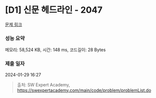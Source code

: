 # [D1] 신문 헤드라인 - 2047 

[문제 링크](https://swexpertacademy.com/main/code/problem/problemDetail.do?contestProbId=AV5QKsLaAy0DFAUq) 

### 성능 요약

메모리: 58,524 KB, 시간: 148 ms, 코드길이: 28 Bytes

### 제출 일자

2024-01-29 16:27



> 출처: SW Expert Academy, https://swexpertacademy.com/main/code/problem/problemList.do
